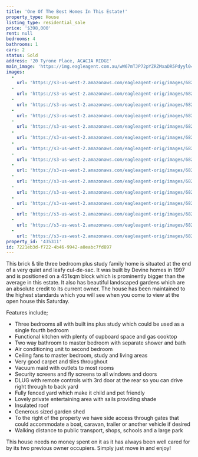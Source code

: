 ```yaml
---
title: 'One Of The Best Homes In This Estate!'
property_type: House
listing_type: residential_sale
price: '$398,000'
rent: null
bedrooms: 4
bathrooms: 1
cars: 2
status: Sold
address: '20 Tyrone Place, ACACIA RIDGE'
main_image: 'https://img.eagleagent.com.au/wW67mTJP72pYZRZMxaDR5Pdyyl0=/1280x854/smart/https://s3-us-west-2.amazonaws.com/eagleagent-orig/images/6823070/117848575-image-M.jpg'
images:
  -
    url: 'https://s3-us-west-2.amazonaws.com/eagleagent-orig/images/6823084/117848575-image-O.jpg'
  -
    url: 'https://s3-us-west-2.amazonaws.com/eagleagent-orig/images/6823083/117848575-image-N.jpg'
  -
    url: 'https://s3-us-west-2.amazonaws.com/eagleagent-orig/images/6823082/117848575-image-L.jpg'
  -
    url: 'https://s3-us-west-2.amazonaws.com/eagleagent-orig/images/6823081/117848575-image-K.jpg'
  -
    url: 'https://s3-us-west-2.amazonaws.com/eagleagent-orig/images/6823080/117848575-image-J.jpg'
  -
    url: 'https://s3-us-west-2.amazonaws.com/eagleagent-orig/images/6823079/117848575-image-I.jpg'
  -
    url: 'https://s3-us-west-2.amazonaws.com/eagleagent-orig/images/6823078/117848575-image-H.jpg'
  -
    url: 'https://s3-us-west-2.amazonaws.com/eagleagent-orig/images/6823077/117848575-image-G.jpg'
  -
    url: 'https://s3-us-west-2.amazonaws.com/eagleagent-orig/images/6823076/117848575-image-F.jpg'
  -
    url: 'https://s3-us-west-2.amazonaws.com/eagleagent-orig/images/6823075/117848575-image-E.jpg'
  -
    url: 'https://s3-us-west-2.amazonaws.com/eagleagent-orig/images/6823074/117848575-image-D.jpg'
  -
    url: 'https://s3-us-west-2.amazonaws.com/eagleagent-orig/images/6823073/117848575-image-C.jpg'
  -
    url: 'https://s3-us-west-2.amazonaws.com/eagleagent-orig/images/6823072/117848575-image-B.jpg'
  -
    url: 'https://s3-us-west-2.amazonaws.com/eagleagent-orig/images/6823071/117848575-image-A.jpg'
  -
    url: 'https://s3-us-west-2.amazonaws.com/eagleagent-orig/images/6823070/117848575-image-M.jpg'
property_id: '435311'
id: 7221eb3d-f722-4b46-9942-a0eabc7fd897
---
```

This brick & tile three bedroom plus study family home is situated at the end of a very quiet and leafy cul-de-sac. It was built by Devine homes in 1997 and is positioned on a 451sqm block which is prominently bigger than the average in this estate. It also has beautiful landscaped gardens which are an absolute credit to its current owner. The house has been maintained to the highest standards which you will see when you come to view at the open house this Saturday.

Features include;

*  Three bedrooms all with built ins plus study which could be used as a single fourth bedroom
*  Functional kitchen with plenty of cupboard space and gas cooktop
*  Two way bathroom to master bedroom with separate shower and bath
*  Air conditioning unit to second bedroom
*  Ceiling fans to master bedroom, study and living areas
*  Very good carpet and tiles throughout
*  Vacuum maid with outlets to most rooms
*  Security screens and fly screens to all windows and doors
*  DLUG with remote controls with 3rd door at the rear so you can drive right through to back yard
*  Fully fenced yard which make it child and pet friendly
*  Lovely private entertaining area with sails providing shade
*  Insulated roof
*  Generous sized garden shed
*  To the right of the property we have side access through gates that could accommodate a boat, caravan, trailer or another vehicle if desired
*  Walking distance to public transport, shops, schools and a large park

This house needs no money spent on it as it has always been well cared for by its two previous owner occupiers. Simply just move in and enjoy!